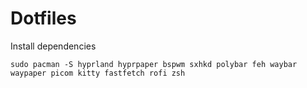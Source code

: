 # Dotfiles
Install dependencies
```
sudo pacman -S hyprland hyprpaper bspwm sxhkd polybar feh waybar waypaper picom kitty fastfetch rofi zsh


